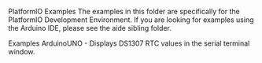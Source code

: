 PlatformIO Examples
The examples in this folder are specifically for the PlatformIO Development Environment. If you are looking for examples using the Arduino IDE, please see the aide sibling folder.

Examples
ArduinoUNO - Displays DS1307 RTC values in the serial terminal window.


